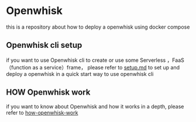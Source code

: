 # Openwhisk
this is a repository about how to deploy a openwhisk using docker compose

## Openwhisk cli setup
if you want to use Openwhisk cli to create or use some Serverless ，FaaS（function as a service）frame， please refer to <a href="https://github.com/TabGuigui/Openwhisk/blob/main/setup.md" target="_blank">setup.md</a> to set up and deploy a openwhisk in a quick start way to use openwhisk cli

## HOW Openwhisk work
if you want to know about Openwhisk and how it works in a depth, please refer to <a href="https://github.com/TabGuigui/Openwhisk/blob/main/how-openwhisk-work.md" target="_blank">how-openwhisk-work</a>
 
